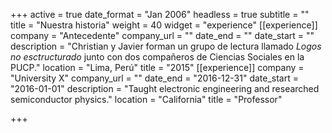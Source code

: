 +++
active = true
date_format = "Jan 2006"
headless = true
subtitle = ""
title = "Nuestra historia"
weight = 40
widget = "experience"
[[experience]]
company = "Antecedente"
company_url = ""
date_end = ""
date_start = ""
description = "Christian y Javier forman un grupo de lectura llamado *Logos no esctructurado* junto con dos compañeros de Ciencias Sociales en la PUCP."
location = "Lima, Perú"
title = "2015"
[[experience]]
company = "University X"
company_url = ""
date_end = "2016-12-31"
date_start = "2016-01-01"
description = "Taught electronic engineering and researched semiconductor physics."
location = "California"
title = "Professor"

+++
